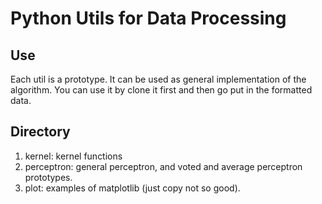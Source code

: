 # Python Utils for Data Processing

## Use
Each util is a prototype. It can be used as general implementation of the
algorithm. You can use it by clone it first and then go put in the formatted
data.

## Directory

1. kernel: kernel functions
2. perceptron: general perceptron, and voted and average perceptron prototypes.
3. plot: examples of matplotlib (just copy not so good).
